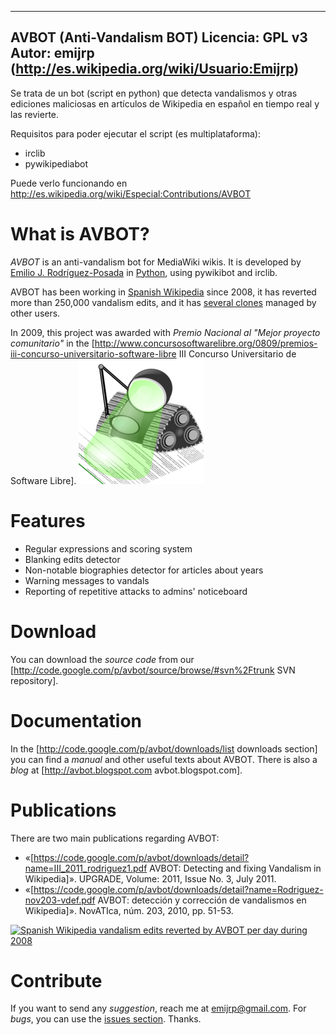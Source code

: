 ------------------------------------------
 AVBOT (Anti-Vandalism BOT)
 Licencia: GPL v3
 Autor: emijrp (http://es.wikipedia.org/wiki/Usuario:Emijrp)
------------------------------------------

Se trata de un bot (script en python) que detecta vandalismos y otras ediciones maliciosas en artículos de Wikipedia en español en tiempo real y las revierte.

Requisitos para poder ejecutar el script (es multiplataforma):
* irclib
* pywikipediabot

Puede verlo funcionando en http://es.wikipedia.org/wiki/Especial:Contributions/AVBOT

# What is AVBOT?

*AVBOT* is an anti-vandalism bot for MediaWiki wikis. It is developed by [Emilio J. Rodríguez-Posada](https://github.com/emijrp ) in [Python](https://www.python.org), using pywikibot and irclib.

AVBOT has been working in [Spanish Wikipedia](http://es.wikipedia.org/wiki/Usuario:AVBOT) since 2008, it has reverted more than 250,000 vandalism edits, and it has [several clones](http://es.wikipedia.org/wiki/Usuario:AVBOT#Clones) managed by other users.

In 2009, this project was awarded with *Premio Nacional al "Mejor proyecto comunitario"* in the [http://www.concursosoftwarelibre.org/0809/premios-iii-concurso-universitario-software-libre III Concurso Universitario de Software Libre].
![AVBOT logo](/images/avbot-logo.png)

# Features

  * Regular expressions and scoring system
  * Blanking edits detector
  * Non-notable biographies detector for articles about years
  * Warning messages to vandals
  * Reporting of repetitive attacks to admins' noticeboard

# Download
You can download the *source code* from our [http://code.google.com/p/avbot/source/browse/#svn%2Ftrunk SVN repository].

# Documentation
In the [http://code.google.com/p/avbot/downloads/list downloads section] you can find a *manual* and other useful texts about AVBOT. There is also a *blog* at [http://avbot.blogspot.com avbot.blogspot.com].

# Publications

There are two main publications regarding AVBOT:

  * «[https://code.google.com/p/avbot/downloads/detail?name=III_2011_rodriguez1.pdf AVBOT: Detecting and fixing Vandalism in Wikipedia]». UPGRADE, Volume: 2011, Issue No. 3, July 2011.
  * «[https://code.google.com/p/avbot/downloads/detail?name=Rodriguez-nov203-vdef.pdf AVBOT: detección y corrección de vandalismos en Wikipedia]». NovATIca, núm. 203, 2010, pp. 51-53.

<a href="http://commons.wikimedia.org/wiki/File:Avbot_hasta_nov.svg"><img src="http://upload.wikimedia.org/wikipedia/commons/thumb/1/1e/Avbot_hasta_nov.svg/700px-Avbot_hasta_nov.svg.png" alt="Spanish Wikipedia vandalism edits reverted by AVBOT per day during 2008" title="Spanish Wikipedia vandalism edits reverted by AVBOT per day during 2008"/></a>

# Contribute
If you want to send any *suggestion*, reach me at [emijrp@gmail.com](mailto:emijrp@gmail.com). For *bugs*, you can use the [issues section](https://github.com/emijrp/avbot/issues). Thanks.
